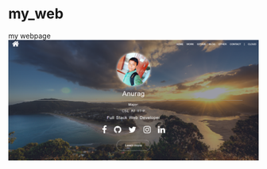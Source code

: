 # my_web
my webpage
[![ScreenShot](https://github.com/Anu1601CS/my_web/blob/master/css/image/Capture.PNG)](#features)
